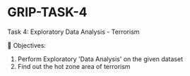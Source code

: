 # GRIP-TASK-4

Task 4: Exploratory Data Analysis - Terrorism

🎯 Objectives:
1. Perform Exploratory 'Data Analysis' on the given dataset 
2. Find out the hot zone area of terrorism 
